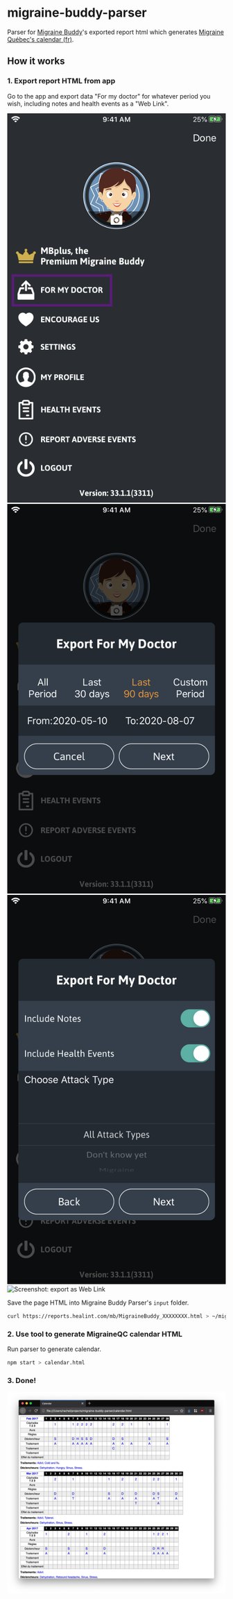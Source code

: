 # migraine-buddy-parser
Parser for [Migraine Buddy](https://migrainebuddy.com/)'s exported report html which generates [Migraine Québec's calendar (fr)](https://migrainequebec.com/ressources/calendrier-de-la-migraine/).

## How it works

### 1. Export report HTML from app
Go to the app and export data "For my doctor" for whatever period you wish, including notes and health events as a "Web Link".

![Screenshot: app menu](docs/app-1-menu.png)
![Screenshot: period selection](docs/app-2-dates.png)
![Screenshot: entry attribute selection](docs/app-3-attributes.png)
![Screenshot: export as Web Link](docs/app-3-export.png)

Save the page HTML into Migraine Buddy Parser's `input` folder.
```bash
curl https://reports.healint.com/mb/MigraineBuddy_XXXXXXXX.html > ~/migraine-buddy-parser/input/report.html
```

### 2. Use tool to generate MigraineQC calendar HTML
Run parser to generate calendar.

```bash
npm start > calendar.html
```
### 3. Done!
![Screenshot: resulting calendar](docs/calendar.png)
